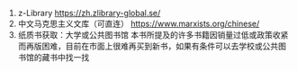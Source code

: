 
1. z-Library
https://zh.zlibrary-global.se/
2. 中文马克思主义文库（可直连）
https://www.marxists.org/chinese/
3. 纸质书获取：大学或公共图书馆
     本书所提及的许多书籍因销量过低或政策收紧而再版困难，目前在市面上很难再买到新书，如果有条件可以去学校或公共图书馆的藏书中找一找